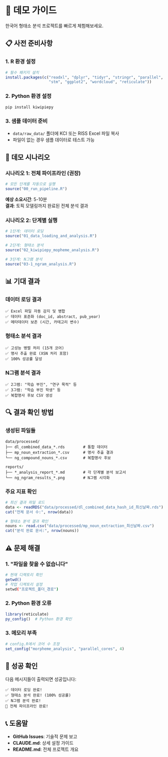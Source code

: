 # 🚀 데모 가이드

한국어 형태소 분석 프로젝트를 빠르게 체험해보세요.

## 📋 사전 준비사항

### 1. R 환경 설정
```r
# 필수 패키지 설치
install.packages(c("readxl", "dplyr", "tidyr", "stringr", "parallel", 
                   "stm", "ggplot2", "wordcloud", "reticulate"))
```

### 2. Python 환경 설정
```bash
pip install kiwipiepy
```

### 3. 샘플 데이터 준비
- `data/raw_data/` 폴더에 KCI 또는 RISS Excel 파일 복사
- 파일이 없는 경우 샘플 데이터로 테스트 가능

## 🎯 데모 시나리오

### 시나리오 1: 전체 파이프라인 (권장)
```r
# 모든 단계를 자동으로 실행
source("00_run_pipeline.R")
```

**예상 소요시간**: 5-10분  
**결과**: 토픽 모델링까지 완료된 전체 분석 결과

### 시나리오 2: 단계별 실행
```r
# 1단계: 데이터 로딩
source("01_data_loading_and_analysis.R")

# 2단계: 형태소 분석
source("02_kiwipiepy_mopheme_analysis.R")

# 3단계: N그램 분석
source("03-1_ngram_analysis.R")
```

## 📊 기대 결과

### 데이터 로딩 결과
```
✅ Excel 파일 자동 감지 및 병합
✅ 데이터 표준화 (doc_id, abstract, pub_year)
✅ 메타데이터 보존 (시간, 카테고리 변수)
```

### 형태소 분석 결과
```
✅ 고성능 병렬 처리 (15개 코어)
✅ 명사 추출 완료 (XSN 처리 포함)
✅ 100% 성공률 달성
```

### N그램 분석 결과
```
✅ 2그램: "학습 부진", "연구 목적" 등
✅ 3그램: "학습 부진 학생" 등
✅ 복합명사 후보 CSV 생성
```

## 🔍 결과 확인 방법

### 생성된 파일들
```
data/processed/
├── dl_combined_data_*.rds        # 통합 데이터
├── mp_noun_extraction_*.csv      # 명사 추출 결과
└── ng_compound_nouns_*.csv       # 복합명사 후보

reports/
├── *_analysis_report_*.md        # 각 단계별 분석 보고서
└── ng_ngram_results_*.png        # N그램 시각화
```

### 주요 지표 확인
```r
# 최신 결과 파일 로드
data <- readRDS("data/processed/dl_combined_data_hash_id_최신날짜.rds")
cat("전체 문서 수:", nrow(data))

# 형태소 분석 결과 확인  
nouns <- read.csv("data/processed/mp_noun_extraction_최신날짜.csv")
cat("분석 완료 문서:", nrow(nouns))
```

## ⚠️ 문제 해결

### 1. "파일을 찾을 수 없습니다"
```bash
# 현재 디렉토리 확인
getwd()
# 작업 디렉토리 설정
setwd("프로젝트_폴더_경로")
```

### 2. Python 환경 오류
```r
library(reticulate)
py_config()  # Python 환경 확인
```

### 3. 메모리 부족
```r
# config.R에서 코어 수 조정
set_config("morpheme_analysis", "parallel_cores", 4)
```

## 🎉 성공 확인

다음 메시지들이 출력되면 성공입니다:

```
✅ 데이터 로딩 완료!
✅ 형태소 분석 완료! (100% 성공률)
✅ N그램 분석 완료!
🎉 전체 파이프라인 완료!
```

## 📞 도움말

- **GitHub Issues**: 기술적 문제 보고
- **CLAUDE.md**: 상세 설정 가이드
- **README.md**: 전체 프로젝트 개요